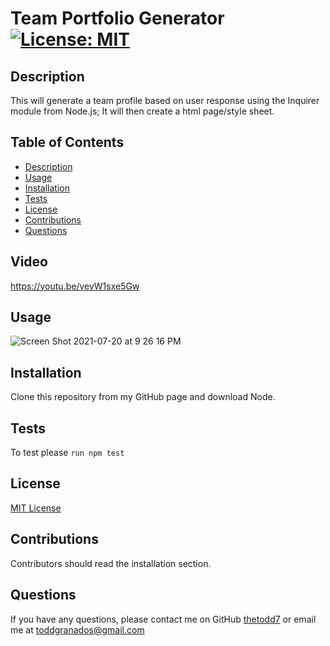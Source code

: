   # Team Portfolio Generator [![License: MIT](https://img.shields.io/badge/License-MIT-yellow.svg)](https://opensource.org/licenses/MIT)

  ## Description
  
  This will generate a team profile based on user response using the Inquirer module from Node.js; It will then create a html page/style sheet.
  
  ## Table of Contents
  * [Description](#Description)
  * [Usage](#Usage)
  * [Installation](#Installation)
  * [Tests](#Tests)
  * [License](#License)
  * [Contributions](#Contributions)
  * [Questions](#questions)
  
  ## Video
  https://youtu.be/vevW1sxe5Gw
  ## Usage

  ![Screen Shot 2021-07-20 at 9 26 16 PM](https://user-images.githubusercontent.com/85806673/126424867-b7ba4f58-9c16-47d7-8c22-314da665ecaa.jpg)


  ## Installation

  Clone this repository from my GitHub page and download Node.

  ## Tests 

  To test please `run npm test`

  ## License 

[MIT License](https://opensource.org/licenses/MIT)

  ## Contributions
  
  Contributors should read the installation section.
  
 ## Questions
  If you have any questions, please contact me on GitHub [thetodd7](https://github.com/thetodd7) or email me at toddgranados@gmail.com 
